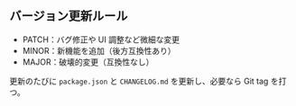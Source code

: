 ## バージョン更新ルール

- PATCH：バグ修正や UI 調整など微細な変更
- MINOR：新機能を追加（後方互換性あり）
- MAJOR：破壊的変更（互換性なし）

更新のたびに `package.json` と `CHANGELOG.md` を更新し、必要なら Git tag を打つ。
